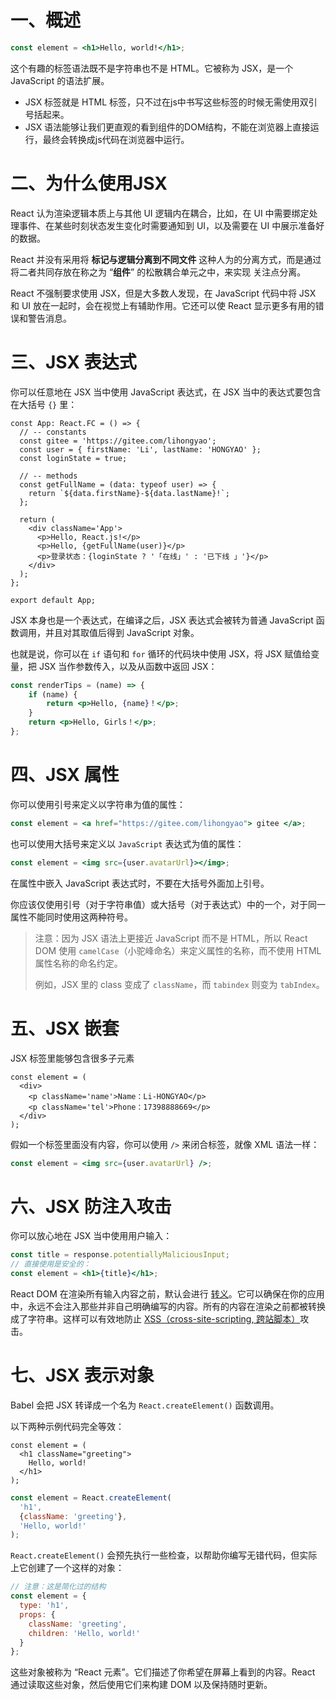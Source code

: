 # 一、概述

```jsx
const element = <h1>Hello, world!</h1>;
```

这个有趣的标签语法既不是字符串也不是 HTML。它被称为 JSX，是一个 JavaScript 的语法扩展。

- JSX 标签就是 HTML 标签，只不过在js中书写这些标签的时候无需使用双引号括起来。
- JSX 语法能够让我们更直观的看到组件的DOM结构，不能在浏览器上直接运行，最终会转换成js代码在浏览器中运行。

# 二、为什么使用JSX

React 认为渲染逻辑本质上与其他 UI 逻辑内在耦合，比如，在 UI 中需要绑定处理事件、在某些时刻状态发生变化时需要通知到 UI，以及需要在 UI 中展示准备好的数据。

React 并没有采用将 **标记与逻辑分离到不同文件** 这种人为的分离方式，而是通过将二者共同存放在称之为 “**组件**” 的松散耦合单元之中，来实现 关注点分离。

React 不强制要求使用 JSX，但是大多数人发现，在 JavaScript 代码中将 JSX 和 UI 放在一起时，会在视觉上有辅助作用。它还可以使 React 显示更多有用的错误和警告消息。

# 三、JSX 表达式

你可以任意地在 JSX 当中使用 JavaScript 表达式，在 JSX 当中的表达式要包含在大括号 `{}` 里：

```react
const App: React.FC = () => {
  // -- constants
  const gitee = 'https://gitee.com/lihongyao';
  const user = { firstName: 'Li', lastName: 'HONGYAO' };
  const loginState = true;

  // -- methods
  const getFullName = (data: typeof user) => {
    return `${data.firstName}-${data.lastName}!`;
  };

  return (
    <div className='App'>
      <p>Hello, React.js!</p>
      <p>Hello, {getFullName(user)}</p>
      <p>登录状态：{loginState ? '「在线」' : '已下线 」'}</p>
    </div>
  );
};

export default App;
```

JSX 本身也是一个表达式，在编译之后，JSX 表达式会被转为普通 JavaScript 函数调用，并且对其取值后得到 JavaScript 对象。

也就是说，你可以在 `if` 语句和 `for` 循环的代码块中使用 JSX，将 JSX 赋值给变量，把 JSX 当作参数传入，以及从函数中返回 JSX：

```jsx
const renderTips = (name) => {
    if (name) {
        return <p>Hello, {name}！</p>;
    }
    return <p>Hello, Girls！</p>;
};
```

# 四、JSX 属性

你可以使用引号来定义以字符串为值的属性：

```jsx
const element = <a href="https://gitee.com/lihongyao"> gitee </a>;
```

也可以使用大括号来定义以 `JavaScript` 表达式为值的属性：

```jsx
const element = <img src={user.avatarUrl}></img>;
```

在属性中嵌入 JavaScript 表达式时，不要在大括号外面加上引号。

你应该仅使用引号（对于字符串值）或大括号（对于表达式）中的一个，对于同一属性不能同时使用这两种符号。

> 注意：因为 JSX 语法上更接近 JavaScript 而不是 HTML，所以 React DOM 使用 `camelCase`（小驼峰命名）来定义属性的名称，而不使用 HTML 属性名称的命名约定。
>
> 例如，JSX 里的 class 变成了 `className`，而 `tabindex` 则变为 `tabIndex`。

# 五、JSX 嵌套

JSX 标签里能够包含很多子元素

```react
const element = (
  <div>
    <p className='name'>Name：Li-HONGYAO</p>
    <p className='tel'>Phone：17398888669</p>
  </div>
);
```

假如一个标签里面没有内容，你可以使用 `/>` 来闭合标签，就像 XML 语法一样：

```jsx
const element = <img src={user.avatarUrl} />;
```

# 六、JSX 防注入攻击

你可以放心地在 JSX 当中使用用户输入：

```jsx
const title = response.potentiallyMaliciousInput;
// 直接使用是安全的：
const element = <h1>{title}</h1>;
```

React DOM 在渲染所有输入内容之前，默认会进行 [转义](https://stackoverflow.com/questions/7381974/which-characters-need-to-be-escaped-on-html)。它可以确保在你的应用中，永远不会注入那些并非自己明确编写的内容。所有的内容在渲染之前都被转换成了字符串。这样可以有效地防止 [XSS（cross-site-scripting, 跨站脚本）](https://en.wikipedia.org/wiki/Cross-site_scripting)攻击。

# 七、JSX 表示对象

Babel 会把 JSX 转译成一个名为 `React.createElement()` 函数调用。

以下两种示例代码完全等效：

```react
const element = (
  <h1 className="greeting">
    Hello, world!
  </h1>
);
```

```js
const element = React.createElement(
  'h1',
  {className: 'greeting'},
  'Hello, world!'
);
```

`React.createElement()` 会预先执行一些检查，以帮助你编写无错代码，但实际上它创建了一个这样的对象：

```js
// 注意：这是简化过的结构
const element = {
  type: 'h1',
  props: {
    className: 'greeting',
    children: 'Hello, world!'
  }
};
```

这些对象被称为 “React 元素”。它们描述了你希望在屏幕上看到的内容。React 通过读取这些对象，然后使用它们来构建 DOM 以及保持随时更新。













